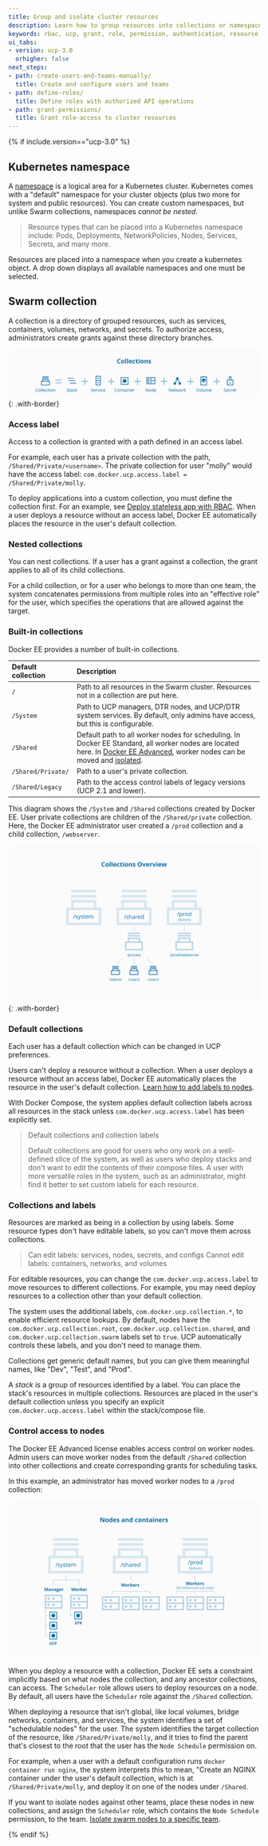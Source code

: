 ```yaml
---
title: Group and isolate cluster resources
description: Learn how to group resources into collections or namespaces to control access.
keywords: rbac, ucp, grant, role, permission, authentication, resource collection, namespace
ui_tabs:
- version: ucp-3.0
  orhigher: false
next_steps:
- path: create-users-and-teams-manually/
  title: Create and configure users and teams
- path: define-roles/
  title: Define roles with authorized API operations
- path: grant-permissions/
  title: Grant role-access to cluster resources
---
```

{% if include.version=="ucp-3.0" %}

## Kubernetes namespace

A
[namespace](https://kubernetes.io/docs/concepts/overview/working-with-objects/namespaces/)
is a logical area for a Kubernetes cluster. Kubernetes comes with a "default"
namespace for your cluster objects (plus two more for system and public
resources). You can create custom namespaces, but unlike Swarm collections,
namespaces _cannot be nested_.

> Resource types that can be placed into a Kubernetes namespace include: Pods,
> Deployments, NetworkPolicies, Nodes, Services, Secrets, and many more.

Resources are placed into a namespace when you create a kubernetes object. A
drop down displays all available namespaces and one must be selected.

## Swarm collection

A collection is a directory of grouped resources, such as services, containers,
volumes, networks, and secrets. To authorize access, administrators create
grants against these directory branches.

![](../images/collections-and-resources.svg){: .with-border}

### Access label

Access to a collection is granted with a path defined in an access label.

For example, each user has a private collection with the path,
`/Shared/Private/<username>`. The  private collection for user "molly" would have
the access label: `com.docker.ucp.access.label = /Shared/Private/molly`.

To deploy applications into a custom collection, you must define the collection
first. For an example, see [Deploy stateless app with RBAC](deploy-stateless-app.md).
When a user deploys a resource without an access label, Docker EE automatically
places the resource in the user's default collection.

### Nested collections

You can nest collections. If a user has a grant against a collection, the grant
applies to all of its child collections.

For a child collection, or for a user who belongs to more than one team, the
system concatenates permissions from multiple roles into an "effective role" for
the user, which specifies the operations that are allowed against the target.

### Built-in collections

Docker EE provides a number of built-in collections.

| Default collection | Description                                                                                                                                                                                                                                |
|:-------------------|:-------------------------------------------------------------------------------------------------------------------------------------------------------------------------------------------------------------------------------------------|
| `/`                | Path to all resources in the Swarm cluster. Resources not in a collection are put here.                                                                                                                                                    |
| `/System`          | Path to UCP managers, DTR nodes, and UCP/DTR system services. By default, only admins have access, but this is configurable.                                                                                                               |
| `/Shared`          | Default path to all worker nodes for scheduling. In Docker EE Standard, all worker nodes are located here. In [Docker EE Advanced](https://www.docker.com/enterprise-edition), worker nodes can be moved and [isolated](isolate-nodes.md). |
| `/Shared/Private/` | Path to a user's private collection.                                                                                                                                                                                                       |
| `/Shared/Legacy`   | Path to the access control labels of legacy versions (UCP 2.1 and lower).                                                                                                                                                                  |

This diagram shows the `/System` and `/Shared` collections created by Docker EE.
User private collections are children of the `/Shared/private` collection. Here,
the Docker EE  administrator user created a `/prod` collection and a child
collection, `/webserver`.

![](../images/collections-diagram.svg){: .with-border}

### Default collections

Each user has a default collection which can be changed in UCP preferences.

Users can't deploy a resource without a collection. When a user deploys a
resource without an access label, Docker EE automatically places the resource in
the user's default collection. [Learn how to add labels to nodes](../admin/configure/add-labels-to-cluster-nodes.md).

With Docker Compose, the system applies default collection labels across all
resources in the stack unless `com.docker.ucp.access.label` has been explicitly
set.

> Default collections and collection labels
>
> Default collections are good for users who ony work on a well-defined slice of
> the system, as well as users who deploy stacks and don't want to edit the
> contents of their compose files. A user with more versatile roles in the
> system, such as an administrator, might find it better to set custom labels for
> each resource.

### Collections and labels

Resources are marked as being in a collection by using labels. Some resource
types don't have editable labels, so you can't move them across collections.

> Can edit labels: services, nodes, secrets, and configs
> Cannot edit labels: containers, networks, and volumes

For editable resources, you can change the `com.docker.ucp.access.label` to move
resources to different collections. For example, you may need deploy resources
to a collection other than your default collection.

The system uses the additional labels, `com.docker.ucp.collection.*`, to enable
efficient resource lookups. By default, nodes have the
`com.docker.ucp.collection.root`, `com.docker.ucp.collection.shared`, and
`com.docker.ucp.collection.swarm` labels set to `true`. UCP
automatically controls these labels, and you don't need to manage them.

Collections get generic default names, but you can give them meaningful names,
like "Dev", "Test", and "Prod".

A *stack* is a group of resources identified by a label. You can place the
stack's resources in multiple collections. Resources are placed in the user's
default collection unless you specify an explicit `com.docker.ucp.access.label`
within the stack/compose file.

### Control access to nodes

The Docker EE Advanced license enables access control on worker nodes. Admin
users can move worker nodes from the default `/Shared` collection into other
collections and create corresponding grants for scheduling tasks.

In this example, an administrator has moved worker nodes to a `/prod`
collection:

![](../images/containers-and-nodes-diagram.svg)

When you deploy a resource with a collection, Docker EE sets a constraint
implicitly based on what nodes the collection, and any ancestor collections, can
access. The `Scheduler` role allows users to deploy resources on a node. By
default, all users have the `Scheduler` role against the `/Shared` collection.

When deploying a resource that isn't global, like local volumes, bridge
networks, containers, and services, the system identifies a set of "schedulable
nodes" for the user. The system identifies the target collection of the
resource, like `/Shared/Private/molly`, and it tries to find the parent that's
closest to the root that the user has the `Node Schedule` permission on.

For example, when a user with a default configuration runs `docker container run
nginx`, the system interprets this to mean, "Create an NGINX container under the
user's default collection, which is at `/Shared/Private/molly`, and deploy it on
one of the nodes under `/Shared`.

If you want to isolate nodes against other teams, place these nodes in new
collections, and assign the `Scheduler` role, which contains the `Node Schedule`
permission, to the team. [Isolate swarm nodes to a specific team](isolate-nodes.md).

{% endif %}
